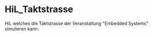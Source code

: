 # HiL_Taktstrasse

HiL welches die Taktstrasse der Veranstaltung "Embedded Systems" simulieren kann.